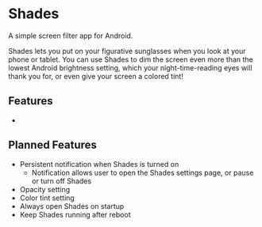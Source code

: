 # Shades
A simple screen filter app for Android.

Shades lets you put on your figurative sunglasses when you look at your phone or tablet. You can use Shades to dim the screen even more than the lowest Android brightness setting, which your night-time-reading eyes will thank you for, or even give your screen a colored tint!

## Features
*

## Planned Features
* Persistent notification when Shades is turned on
  * Notification allows user to open the Shades settings page, or pause or turn off Shades
* Opacity setting
* Color tint setting
* Always open Shades on startup
* Keep Shades running after reboot
